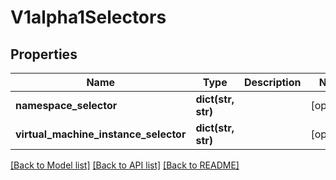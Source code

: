 # V1alpha1Selectors

## Properties
Name | Type | Description | Notes
------------ | ------------- | ------------- | -------------
**namespace_selector** | **dict(str, str)** |  | [optional] 
**virtual_machine_instance_selector** | **dict(str, str)** |  | [optional] 

[[Back to Model list]](../README.md#documentation-for-models) [[Back to API list]](../README.md#documentation-for-api-endpoints) [[Back to README]](../README.md)


